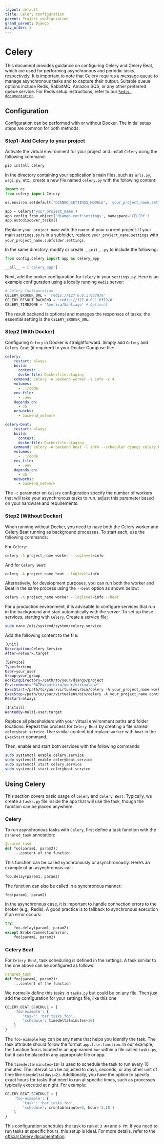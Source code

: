 ```yaml
---
layout: default
title: Celery configuration
parent: Project configuration
grand_parent: Django
nav_order: 3
---
```


# Celery

This document provides guidance on configuring Celery and Celery Beat, which are used for performing asynchronous and periodic tasks, respectively. It is important to note that Celery requires a message queue to manage asynchronous tasks and to capture their output. Suitable queue options include Redis, RabbitMQ, Amazon SQS, or any other preferred queue service. For Redis setup instructions, refer to our [`Redis documentation`](add-redis.md)

## Configuration

Configuration can be performed with or without Docker. The initial setup steps are common for both methods:

### Step1: Add Celery to your project

Activate the virtual environment for your project and install `Celery` using the following command:

```bash
pip install celery
```

In the directory containing your application's main files, such as `urls.py`, `wsgi.py`, etc., create a new file named `celery.py` with the following content:

```python
import os
from celery import Celery

os.environ.setdefault('DJANGO_SETTINGS_MODULE', 'your_project_name.settings')

app = Celery('your_project_name')
app.config_from_object('django.conf:settings', namespace='CELERY')
app.autodiscover_tasks()
```

Replace `your_project_name` with the name of your current project. If your main `settings.py` is in a subfolder, replace `your_project_name.settings` with `your_project_name.subfolder.settings`.

In the same directory, modify or create `__init__.py` to include the following:

```python
from config.celery import app as celery_app

__all__ = ['celery_app']
```

Next, add the broker configuration for `Celery` in your `settings.py`. Here is an example configuration using a locally running `Redis` server:

```python
# Celery Configuration
CELERY_BROKER_URL = 'redis://127.0.0.1:6379/0'
CELERY_RESULT_BACKEND = 'redis://127.0.0.1:6379/0'
CELERY_TIMEZONE = 'America/Santiago' # Optional
```

The result backend is optional and manages the responses of tasks; the essential setting is the `CELERY_BROKER_URL`.

### Step2 (With Docker)

Configuring `Celery` in Docker is straightforward. Simply add `Celery` and `Celery Beat` (if required) to your Docker Compose file:

```yaml
celery:
    restart: always
    build:
      context: .
      dockerfile: Dockerfile.staging
    command: celery -A backend worker -l info -c 4
    volumes:
      - .:/code
    env_file:
      - .env
    depends_on:
      - db
    networks:
      - backend_network

celery-beat:
    restart: always
    build:
      context: .
      dockerfile: Dockerfile.staging
    command: celery -A backend beat -l info --scheduler django_celery_beat.schedulers:DatabaseScheduler
    volumes:
      - .:/code
    env_file:
      - .env
    depends_on:
      - db
    networks:
      - backend_network
```

The `-c` parameter on `Celery` configuration specify the number of workers that will take your asynchronous tasks to run, adjust this parameter based on your hardware and requirements.

### Step2 (Without Docker)

When running without Docker, you need to have both the Celery worker and Celery Beat running as background processes. To start each, use the following commands:

For `Celery`:

```bash
celery -A project_name worker --loglevel=info
```

And for `Celery Beat`:

```bash
celery -A project_name beat --loglevel=info
```

Alternatively, for development purposes, you can run both the worker and Beat in the same process using the `--beat` option as shown below:

```bash
celery -A project_name worker --loglevel=info --beat
```

For a production environment, it is advisable to configure services that run in the background and start automatically with the server. To set up these services, starting with `Celery`. Create a service file:

```bash
sudo nano /etc/systemd/system/celery.service
```

Add the following content to the file:

```bash
[Unit]
Description=Celery Service
After=network.target

[Service]
Type=forking
User=your_user
Group=your_group
WorkingDirectory=/path/to/your/django/project
Environment="PATH=/path/to/your/virtualenv"
ExecStart=/path/to/your/virtualenv/bin/celery -A your_project_name worker --loglevel=info
ExecStop=/path/to/your/virtualenv/bin/celery -A your_project_name control shutdown
Restart=always

[Install]
WantedBy=multi-user.target
```

Replace all placeholders with your virtual environment paths and folder locations. Repeat this process for `Celery Beat` by creating a file named `celerybeat.service`. Use similar content but replace `worker` with `beat` in the `ExecStart` command.

Then, enable and start both services with the following commands:

```bash
sudo systemctl enable celery.service
sudo systemctl enable celerybeat.service
sudo systemctl start celery.service
sudo systemctl start celerybeat.service
```

## Using Celery

This section covers basic usage of `Celery` and `Celery Beat`. Typically, we create a `tasks.py` file inside the app that will use the task, though the function can be placed anywhere.

### Celery

To run asynchronous tasks with `Celery`, first define a task function with the `@shared_task` annotation:

```python
@shared_task
def foo(param1, param2):
    ...content of the function
```

This function can be called synchronously or asynchronously. Here’s an example of an asynchronous call:

```python
foo.delay(param1, param2)
```

The function can also be called in a synchronous manner:

```python
foo(param1, param2)
```

In the asynchronous case, it is important to handle connection errors to the broker (e.g., Redis). A good practice is to fallback to synchronous execution if an error occurs:

```python
try:
    foo.delay(param1, param2)
except BrokerConnectionError:
    foo(param1, param2)
```

### Celery Beat

For `Celery Beat`, task scheduling is defined in the settings. A task similar to the one above can be configured as follows:

```python
@shared_task
def foo(param1, param2):
    ...content of the function
```

We normally define this tasks in `tasks.py` but could be on any file. Then just add the configuration for your settings file, like this one:

```python
CELERY_BEAT_SCHEDULE = {
    'foo-example': {
        'task': 'bar.tasks.foo',
        'schedule': timedelta(minutes=10)
    }
}
```

The `foo-example` key can be any name that helps you identify the task. The task attribute should follow the format `app.file.function`. In our example, the function foo is located in an app named `bar` within a file called `tasks.py`, but it can be placed in any appropriate file or app.

The `timedelta(minutes=10)` is used to schedule the task to run every 10 minutes. The interval can be adjusted to days, seconds, or any other unit of time like `timedelta(days=2)`. Additionally, you have the option to specify exact hours for tasks that need to run at specific times, such as processes typically executed at night. For example:

```python
CELERY_BEAT_SCHEDULE = {
    'foo-example': {
        'task': 'bar.tasks.foo',
        'schedule': crontab(minute=0, hour='3,18')
    }
}
```

This configuration schedules the task to run at `3 AM` and `6 PM`. If you need to run tasks at specific hours, this setup is ideal. For more details, refer to the [official Celery documentation](https://docs.celeryq.dev/en/stable/userguide/index.html).
